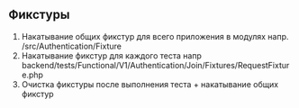 ## Фикстуры

1. Накатывание общих фикстур для всего приложения в модулях напр. /src/Authentication/Fixture
2. Накатывание фикстур для каждого теста напр backend/tests/Functional/V1/Authentication/Join/Fixtures/RequestFixture.php
3. Очистка фикстуры после выполнения теста + накатывание общих фикстур